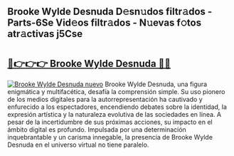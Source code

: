 ## Brooke Wylde Desnuda D𝚎sn𝚞dos filtr𝚊dos - Parts-6Se Vid𝚎os filtr𝚊dos - N𝚞evas f𝚘tos atr𝚊ctivas j5Cse

# <h2><a href="http://mb0u9ii.tromn.icu/?c=Brooke+Wylde+Desnuda">🔗👉👉👉 Brooke Wylde Desnuda 🔗🔗</a></h2>

[![Brooke Wylde Desnuda nuevo](https://i.imgur.com/pEAQMta.gif)](http://mb0u9ii.tromn.icu/?c=Brooke+Wylde+Desnuda)
Brooke Wylde Desnuda, una figura enigmática y multifacética, desafía la comprensión simple. Su uso pionero de los medios digitales para la autorrepresentación ha cautivado y enfurecido a los espectadores, encendiendo debates sobre la identidad, la expresión artística y la naturaleza evolutiva de las sociedades en línea. A pesar de la incertidumbre de sus próximas acciones, su impacto en el ámbito digital es profundo. Impulsada por una determinación inquebrantable y un carisma innegable, la presencia de Brooke Wylde Desnuda en el universo virtual no tiene paralelo.
